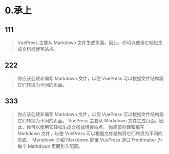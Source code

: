 # 0.承上

## 111

> VuePress 主要从 Markdown 文件生成页面。因此，你可以使用它轻松生成文档或博客站点。

## 222

> 你应该创建和编写 Markdown 文件，以便 VuePress 可以根据文件结构将它们转换为不同的页面。

## 333

> 你应该创建和编写 Markdown 文件，以便 VuePress 可以根据文件结构将它们转换为不同的页面。 VuePress 主要从 Markdown 文件生成页面。因此，你可以使用它轻松生成文档或博客站点。 你应该创建和编写
> Markdown 文件，以便 VuePress 可以根据文件结构将它们转换为不同的页面。 Markdown 介绍 Markdown 配置 VuePress 通过 Frontmatter 为每个 Markdown 页面引入配置。
